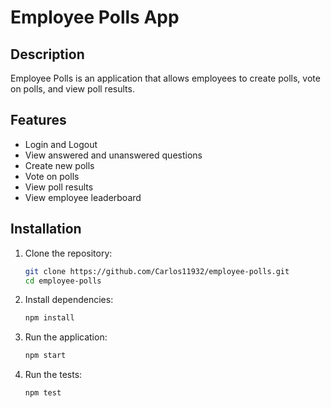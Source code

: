 # Employee Polls App

## Description

Employee Polls is an application that allows employees to create polls, vote on polls, and view poll results.

## Features

- Login and Logout
- View answered and unanswered questions
- Create new polls
- Vote on polls
- View poll results
- View employee leaderboard

## Installation

1. Clone the repository:

   ```bash
   git clone https://github.com/Carlos11932/employee-polls.git
   cd employee-polls

2. Install dependencies:

   ```bash
   npm install

3. Run the application:

   ```bash
   npm start

4. Run the tests:

   ```bash
   npm test